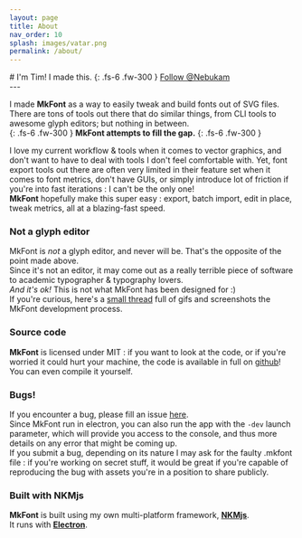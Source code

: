 ```yaml
---
layout: page
title: About
nav_order: 10
splash: images/vatar.png
permalink: /about/
---
```

<div class="product-header" style="--img:url('{{ site.baseurl }}/assets/images/vatar.png');"><div class="infos" markdown="1">
# I'm Tim!
I made this.
{: .fs-6 .fw-300 } 
<a class="github-button" href="https://github.com/Nebukam" data-color-scheme="no-preference: dark_dimmed; light: dark_dimmed; dark: dark_dimmed;" data-size="large" aria-label="Follow @Nebukam on GitHub">Follow @Nebukam</a>
</div></div>
---

I made **MkFont** as a way to easily tweak and build fonts out of SVG files.  
There are tons of tools out there that do similar things, from CLI tools to awesome glyph editors; but nothing in between.  
{: .fs-6 .fw-300 }
**MkFont attempts to fill the gap.**
{: .fs-6 .fw-300 }

I love my current workflow & tools when it comes to vector graphics, and don't want to have to deal with tools I don't feel comfortable with. Yet, font export tools out there are often very limited in their feature set when it comes to font metrics, don't have GUIs, or simply introduce lot of friction if you're into fast iterations : I can't be the only one!  
**MkFont** hopefully make this super easy : export, batch import, edit in place, tweak metrics, all at a blazing-fast speed.  

### Not a glyph editor
MkFont is *not* a glyph editor, and never will be. That's the opposite of the point made above.  
Since it's not an editor, it may come out as a really terrible piece of software to academic typographer & typography lovers.  
*And it's ok!* This is not what MkFont has been designed for :)  
If you're curious, here's a [small thread](https://twitter.com/nebukam/status/1493683647274229765) full of gifs and screenshots the MkFont development process.

### Source code
**MkFont** is licensed under MIT : if you want to look at the code, or if you're worried it could hurt your machine, the code is available in full on [github](https://github.com/Nebukam/mkfont)! You can even compile it yourself.

### Bugs!
If you encounter a bug, please fill an issue [here](https://github.com/Nebukam/mkfont/issues).  
Since MkFont run in electron, you can also run the app with the `-dev` launch parameter, which will provide you access to the console, and thus more details on any error that might be coming up.  
If you submit a bug, depending on its nature I may ask for the faulty .mkfont file : if you're working on secret stuff, it would be great if you're capable of reproducing the bug with assets you're in a position to share publicly.


### Built with NKMjs
**MkFont** is built using my own multi-platform framework, [**NKMjs**](https://github.com/Nebukam/nkmjs).  
It runs with [**Electron**](https://www.electronjs.org/).